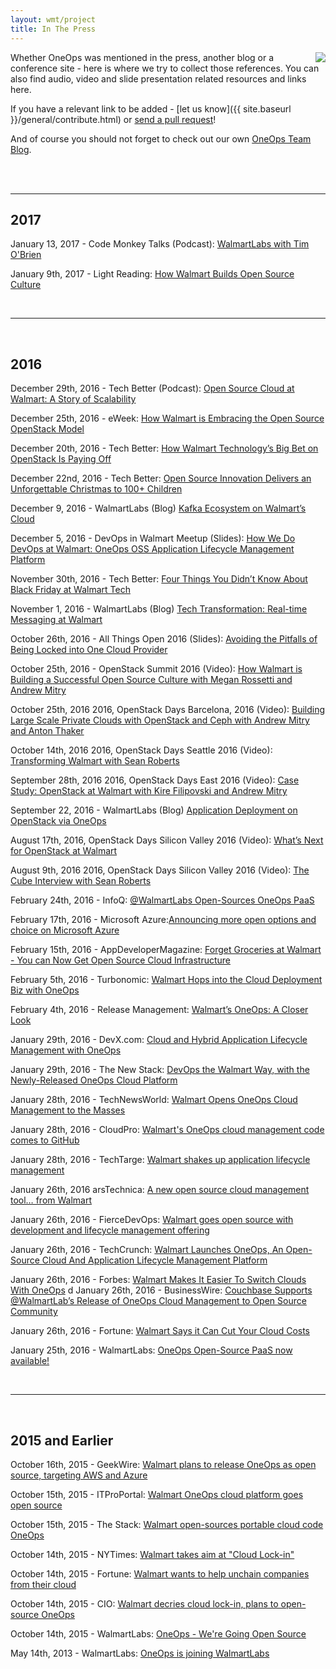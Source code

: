 ```yaml
---
layout: wmt/project
title: In The Press
---
```


<img src="/assets/img/in-the-press.jpg" style="float:right;padding-left:30px;"/>

Whether OneOps was mentioned in the press, another blog or a conference site - here is where we try to collect those references. You can also find audio, video and slide presentation related resources and links here.


If you have a relevant link to be added - [let us know]({{ site.baseurl }}/general/contribute.html) or <a href="https://github.com/oneops/oneops.github.io" target="_blank">send a pull request</a>!


And of course you should not forget to check out our own <a href="/general/blog/index.html">OneOps Team Blog</a>.

<br />
<br />

<hr />

## 2017

January 13, 2017 - Code Monkey Talks (Podcast): [WalmartLabs with Tim O'Brien](http://www.codemonkey.fm/2)

January 9th, 2017 - Light Reading: [How Walmart Builds Open Source Culture](http://www.lightreading.com/open-source/openstack/how-walmart-builds-open-source-culture-/d/d-id/729263)

<br />
<hr />
<br />

## 2016

December 29th, 2016 - Tech Better (Podcast): [Open Source Cloud at Walmart: A Story of Scalability](http://www.techbetter.com/open-source-cloud-walmart-story-scalability/)

December 25th, 2016 - eWeek: [How Walmart is Embracing the Open Source OpenStack Model](http://www.eweek.com/cloud/how-walmart-is-embracing-the-open-source-openstack-model.html)

December 20th, 2016 - Tech Better: [How Walmart Technology’s Big Bet on OpenStack Is Paying Off](http://www.techbetter.com/walmart-technologys-big-bet-openstack-paying-off/)

December 22nd, 2016 - Tech Better: [Open Source Innovation Delivers an Unforgettable Christmas to 100+ Children](http://www.techbetter.com/open-source-innovation-delivers-unforgettable-christmas-100-children/)

December 9, 2016 - WalmartLabs (Blog) [Kafka Ecosystem on Walmart’s Cloud](https://medium.com/walmartlabs/kafka-ecosystem-on-walmarts-cloud-983570dff1f2#.vcq9ubvhq)

December 5, 2016 - DevOps in Walmart Meetup (Slides): [How We Do DevOps at Walmart: OneOps OSS Application Lifecycle Management Platform](http://www.slideshare.net/WalmartLabs/how-we-do-devops-at-walmart-oneops-oss-application-lifecycle-management-platform)

November 30th, 2016 - Tech Better: [Four Things You Didn’t Know About Black Friday at Walmart Tech](http://www.techbetter.com/4-things-didnt-know-black-friday-walmart-tech/)

November 1, 2016 - WalmartLabs (Blog) [Tech Transformation: Real-time Messaging at Walmart](https://medium.com/walmartlabs/tech-transformation-real-time-messaging-at-walmart-8787f5ab19e8#.2lmshpma6)

October 26th, 2016 - All Things Open 2016 (Slides): [Avoiding the Pitfalls of Being Locked into One Cloud Provider](https://www.youtube.com/watch?v=F04ha4oU-l8)

October 25th, 2016 - OpenStack Summit 2016 (Video): [How Walmart is Building a Successful Open Source Culture with Megan Rossetti and Andrew Mitry](https://www.youtube.com/watch?v=waeuzMXJgUo)

October 25th, 2016 2016, OpenStack Days Barcelona, 2016 (Video): [Building Large Scale Private Clouds with OpenStack and Ceph with Andrew Mitry and Anton Thaker](https://www.youtube.com/watch?v=dO2LAklak74)

October 14th, 2016 2016, OpenStack Days Seattle 2016 (Video): [Transforming Walmart with Sean Roberts](https://www.youtube.com/watch?v=Yt6Oxlbh-vA)

September 28th, 2016 2016, OpenStack Days East 2016 (Video): [Case Study: OpenStack at Walmart with Kire Filipovski and Andrew Mitry](https://www.youtube.com/watch?v=pdWSWs08LMg)

September 22, 2016 - WalmartLabs (Blog) [Application Deployment on OpenStack via OneOps](https://medium.com/walmartlabs/application-deployment-on-openstack-via-oneops-9c08e561530b#.dgnc5vxz7)

August 17th, 2016, OpenStack Days Silicon Valley 2016 (Video): [What’s Next for OpenStack at Walmart](https://www.youtube.com/watch?v=KMtiEikWJHI)

August 9th, 2016 2016, OpenStack Days Silicon Valley 2016 (Video): [The Cube Interview with Sean Roberts](https://www.youtube.com/watch?v=1rbDLB78FXM)

February 24th, 2016 - InfoQ: [@WalmartLabs Open-Sources OneOps PaaS](http://www.infoq.com/news/2016/02/walmart-labs-oneops-paas)

February 17th, 2016 - Microsoft Azure:[Announcing more open options and choice on Microsoft Azure](https://azure.microsoft.com/en-us/blog/more-open-source-innovation-azure/)

February 15th, 2016 - AppDeveloperMagazine: [Forget Groceries at Walmart - You can Now Get Open Source Cloud Infrastructure](https://appdevelopermagazine.com/3605/2016/2/15/Forget-Groceries-at-Walmart---You-can-Now-Get-Open-Source-Cloud-Infrastructure/)

February 5th, 2016 - Turbonomic: [Walmart Hops into the Cloud Deployment Biz with OneOps](http://vmturbo.com/about-virtualization/walmart-hops-into-the-cloud-solutions-biz-with-oneops)

February 4th, 2016 - Release Management: [Walmart’s OneOps: A Closer Look](http://www.releasemanagement.org/2016/02/walmarts-oneops-a-closer-look/)

January 29th, 2016 - DevX.com: [Cloud and Hybrid Application Lifecycle Management with OneOps](http://www.devx.com/blog/dev_issues/cloud-and-hybrid-application-lifecycle-management-with-oneops.html)

January 29th, 2016 - The New Stack: [DevOps the Walmart Way, with the Newly-Released OneOps Cloud Platform](http://thenewstack.io/devops-walmart-way-newly-released-oneops-cloud-platform/)

January 28th, 2016 - TechNewsWorld: [Walmart Opens OneOps Cloud Management to the Masses](http://www.technewsworld.com/story/Walmart-Opens-OneOps-Cloud-Management-to-the-Masses-83046.html)

January 28th, 2016 - CloudPro: [Walmart's OneOps cloud management code comes to GitHub](http://www.cloudpro.co.uk/cloud-essentials/hybrid-cloud/5768/walmarts-oneops-cloud-management-code-comes-to-github)

January 28th, 2016 - TechTarge: [Walmart shakes up application lifecycle management](http://searchcloudapplications.techtarget.com/blog/Head-in-the-Clouds-SaaS-PaaS-and-Cloud-Strategy/Walmart-shakes-up-application-lifecycle-management)

January 26th, 2016 arsTechnica: [A new open source cloud management tool… from Walmart](http://arstechnica.com/information-technology/2016/01/a-new-open-source-cloud-management-tool-from-walmart/)

January 26th, 2016 - FierceDevOps: [Walmart goes open source with development and lifecycle management offering](http://www.fiercedevops.com/story/walmart-goes-open-source-development-and-lifecycle-management-offering/2016-01-26)

January 26th, 2016 - TechCrunch: [Walmart Launches OneOps, An Open-Source Cloud And Application Lifecycle Management Platform](http://techcrunch.com/2016/01/26/walmart-launches-oneops-an-open-source-cloud-and-application-lifecycle-management-platform/)

January 26th, 2016 - Forbes: [Walmart Makes It Easier To Switch Clouds With OneOps](http://www.forbes.com/sites/justinwarren/2016/01/26/walmart-makes-it-easier-to-switch-clouds-with-oneops/)
d
January 26th, 2016 - BusinessWire: [Couchbase Supports @WalmartLab’s Release of OneOps Cloud Management to Open Source Community](http://www.businesswire.com/news/home/20160126005477/en/Couchbase-Supports-WalmartLab%E2%80%99s-Release-OneOps-Cloud-Management)

January 26th, 2016 - Fortune: [Walmart Says it Can Cut Your Cloud Costs](http://fortune.com/2016/01/26/walmart-oneops/)

January 25th, 2016 - WalmartLabs: [OneOps Open-Source PaaS now available!](http://www.walmartlabs.com/2016/01/oneops-now-available/)

<br />
<hr />
<br />

## 2015 and Earlier

October 16th, 2015 - GeekWire: [Walmart plans to release OneOps as open source, targeting AWS and Azure](http://www.geekwire.com/2015/walmart-plans-to-release-oneops-cloud-technology-as-open-source-targeting-aws-and-azure/)

October 15th, 2015 - ITProPortal: [Walmart OneOps cloud platform goes open source](http://www.itproportal.com/2015/10/15/walmart-oneops-cloud-platform-goes-open-source/)

October 15th, 2015 - The Stack: [Walmart open-sources portable cloud code OneOps](https://thestack.com/cloud/2015/10/15/walmart-open-sources-portable-cloud-code-oneops/)

October 14th, 2015 - NYTimes: [Walmart takes aim at "Cloud Lock-in"](http://bits.blogs.nytimes.com/2015/10/14/walmart-takes-aim-at-cloud-lock-in/)

October 14th, 2015 - Fortune: [Walmart wants to help unchain companies from their cloud](http://fortune.com/2015/10/14/walmart-cloud-oneops-open-source/)

October 14th, 2015 - CIO: [Walmart decries cloud lock-in, plans to open-source OneOps](http://www.cio.com/article/2993202/walmart-decries-cloud-lock-in-plans-to-open-source-oneops.html)

October 14th, 2015 - WalmartLabs: [OneOps - We're Going Open Source](http://www.walmartlabs.com/2015/10/walmartlabs-oneops-open-source/)

May 14th, 2013 - WalmartLabs: [OneOps is joining WalmartLabs](http://www.walmartlabs.com/2013/05/oneops-is-joining-walmartlabs/)
